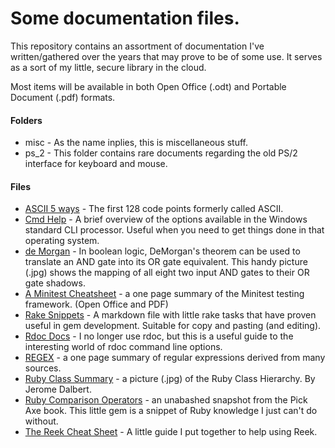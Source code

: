 # Some documentation files.

This repository contains an assortment of documentation I've written/gathered
over the years that may prove to be of some use. It serves as a sort of my
little, secure library in the cloud.

Most items will be available in both Open Office (.odt) and Portable Document
(.pdf) formats.

#### Folders
* misc - As the name inplies, this is miscellaneous stuff.
* ps_2 - This folder contains rare documents regarding the old PS/2
interface for keyboard and mouse.

#### Files
* [ASCII 5 ways](ASCII_5_ways.png) -
The first 128 code points formerly called ASCII.
* [Cmd Help](cmdhelp.pdf) -
A brief overview of the options available in the Windows standard
CLI processor. Useful when you need to get things done in that operating system.
* [de Morgan](de_morgan.jpg) -
In boolean logic, DeMorgan's theorem can be used to translate an AND gate into
its OR gate equivalent. This handy picture (.jpg) shows the mapping of all
eight two input AND gates to their OR gate shadows.
* [A Minitest Cheatsheet](Minitest_Cheatsheet.pdf) -
a one page summary of the Minitest testing framework.
(Open Office and PDF)
* [Rake Snippets](rake_snippets.md) -
A markdown file with little rake tasks that have proven useful in gem
development. Suitable for copy and pasting (and editing).
* [Rdoc Docs](rdoc_docs.pdf) -
I no longer use rdoc, but this is a useful guide to the interesting world of
rdoc command line options.
* [REGEX](REGEX.pdf) -
a one page summary of regular expressions derived from many sources.
* [Ruby Class Summary](Ruby_Class_Summary.jpg) -
a picture (.jpg) of the Ruby Class Hierarchy. By Jerome Dalbert.
* [Ruby Comparison Operators](Ruby_Comparison_Operators.png) -
an unabashed snapshot from the Pick Axe book. This little gem is a snippet of
Ruby knowledge I just can't do without.
* [The Reek Cheat Sheet](The_Reek_Cheat_Sheet.txt) -
A little guide I put together to help using Reek.
